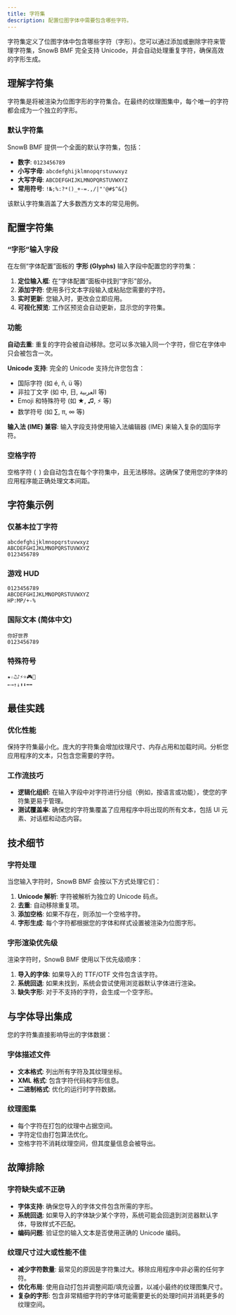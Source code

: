 ```yaml
---
title: 字符集
description: 配置位图字体中需要包含哪些字符。
---
```


字符集定义了位图字体中包含哪些字符（字形）。您可以通过添加或删除字符来管理字符集，SnowB BMF 完全支持 Unicode，并会自动处理重复字符，确保高效的字形生成。

## 理解字符集

字符集是将被渲染为位图字形的字符集合。在最终的纹理图集中，每个唯一的字符都会成为一个独立的字形。

### 默认字符集

SnowB BMF 提供一个全面的默认字符集，包括：

- **数字**: `0123456789`
- **小写字母**: `abcdefghijklmnopqrstuvwxyz`
- **大写字母**: `ABCDEFGHIJKLMNOPQRSTUVWXYZ`
- **常用符号**: `!№;%:?*()_+-=.,/|"'@#$^&{}`

该默认字符集涵盖了大多数西方文本的常见用例。

## 配置字符集

### “字形”输入字段

在左侧“字体配置”面板的 **字形 (Glyphs)** 输入字段中配置您的字符集：

1. **定位输入框**: 在“字体配置”面板中找到“字形”部分。
2. **添加字符**: 使用多行文本字段输入或粘贴您需要的字符。
3. **实时更新**: 您输入时，更改会立即应用。
4. **可视化预览**: 工作区预览会自动更新，显示您的字符集。

### 功能

**自动去重**: 重复的字符会被自动移除。您可以多次输入同一个字符，但它在字体中只会被包含一次。

**Unicode 支持**: 完全的 Unicode 支持允许您包含：
- 国际字符 (如 é, ñ, ü 等)
- 非拉丁文字 (如 中, 日, العربية 等)
- Emoji 和特殊符号 (如 ★, ♫, ⚡ 等)
- 数学符号 (如 ∑, π, ∞ 等)

**输入法 (IME) 兼容**: 输入字段支持使用输入法编辑器 (IME) 来输入复杂的国际字符。

### 空格字符

空格字符 (` `) 会自动包含在每个字符集中，且无法移除。这确保了使用您的字体的应用程序能正确处理文本间距。

## 字符集示例

### 仅基本拉丁字符
```
abcdefghijklmnopqrstuvwxyz
ABCDEFGHIJKLMNOPQRSTUVWXYZ
0123456789
```

### 游戏 HUD
```
0123456789
ABCDEFGHIJKLMNOPQRSTUVWXYZ
HP:MP/+-%
```

### 国际文本 (简体中文)
```
你好世界
0123456789
```

### 特殊符号
```
★☆♫♪⚡⭐🎮🎯
←→↑↓⬆⬇⬅➡
```

## 最佳实践

### 优化性能

保持字符集最小化。庞大的字符集会增加纹理尺寸、内存占用和加载时间。分析您应用程序的文本，只包含您需要的字符。

### 工作流技巧

- **逻辑化组织**: 在输入字段中对字符进行分组（例如，按语言或功能），使您的字符集更易于管理。
- **测试覆盖率**: 确保您的字符集覆盖了应用程序中将出现的所有文本，包括 UI 元素、对话框和动态内容。

## 技术细节

### 字符处理

当您输入字符时，SnowB BMF 会按以下方式处理它们：

1. **Unicode 解析**: 字符被解析为独立的 Unicode 码点。
2. **去重**: 自动移除重复项。
3. **添加空格**: 如果不存在，则添加一个空格字符。
4. **字形生成**: 每个字符都根据您的字体和样式设置被渲染为位图字形。

### 字形渲染优先级

渲染字符时，SnowB BMF 使用以下优先级顺序：

1. **导入的字体**: 如果导入的 TTF/OTF 文件包含该字符。
2. **系统回退**: 如果未找到，系统会尝试使用浏览器默认字体进行渲染。
3. **缺失字形**: 对于不支持的字符，会生成一个空字形。

## 与字体导出集成

您的字符集直接影响导出的字体数据：

### 字体描述文件
- **文本格式**: 列出所有字符及其纹理坐标。
- **XML 格式**: 包含字符代码和字形信息。
- **二进制格式**: 优化的运行时字符数据。

### 纹理图集
- 每个字符在打包的纹理中占据空间。
- 字符定位由打包算法优化。
- 空格字符不消耗纹理空间，但其度量信息会被导出。

## 故障排除

### 字符缺失或不正确
- **字体支持**: 确保您导入的字体文件包含所需的字形。
- **系统回退**: 如果导入的字体缺少某个字符，系统可能会回退到浏览器默认字体，导致样式不匹配。
- **编码问题**: 验证您的输入文本是否使用正确的 Unicode 编码。

### 纹理尺寸过大或性能不佳
- **减少字符数量**: 最常见的原因是字符集过大。移除应用程序中非必需的任何字符。
- **优化布局**: 使用自动打包并调整间距/填充设置，以减小最终的纹理图集尺寸。
- **复杂的字形**: 包含非常精细字符的字体可能需要更长的处理时间并消耗更多的纹理空间。
